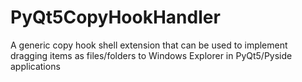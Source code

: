 # PyQt5CopyHookHandler
A generic copy hook shell extension that can be used to implement dragging items as files/folders to Windows Explorer in PyQt5/Pyside applications
